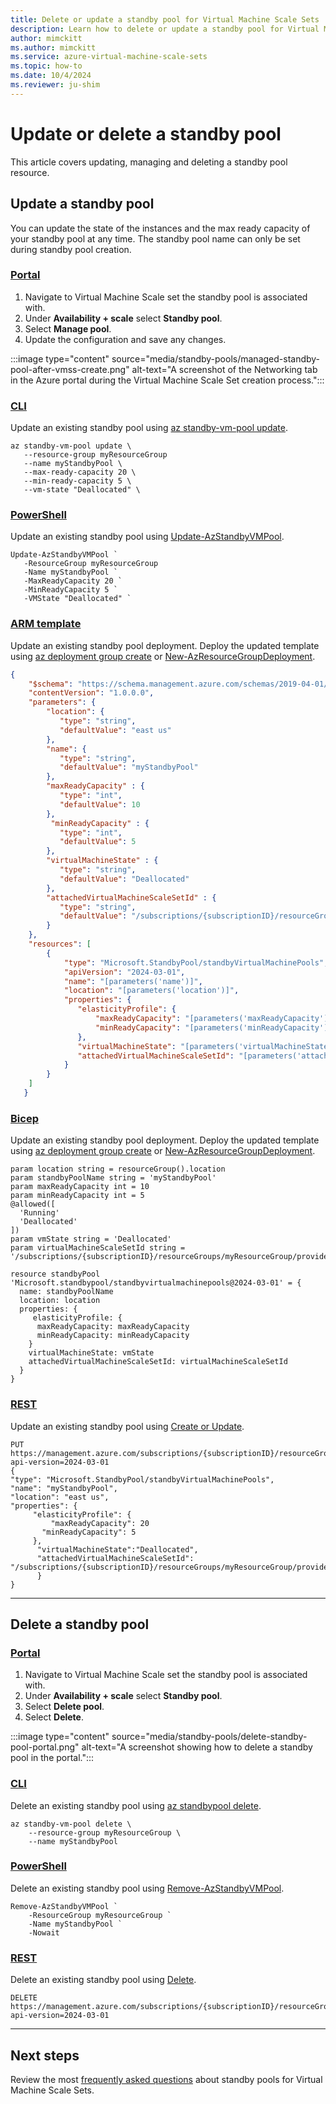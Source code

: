 ```yaml
---
title: Delete or update a standby pool for Virtual Machine Scale Sets
description: Learn how to delete or update a standby pool for Virtual Machine Scale Sets.
author: mimckitt
ms.author: mimckitt
ms.service: azure-virtual-machine-scale-sets
ms.topic: how-to
ms.date: 10/4/2024
ms.reviewer: ju-shim
---
```



# Update or delete a standby pool
This article covers updating, managing and deleting a standby pool resource.  

## Update a standby pool

You can update the state of the instances and the max ready capacity of your standby pool at any time. The standby pool name can only be set during standby pool creation. 

### [Portal](#tab/portal-2)
1) Navigate to Virtual Machine Scale set the standby pool is associated with. 
2) Under **Availability + scale** select **Standby pool**. 
3) Select **Manage pool**. 
4) Update the configuration and save any changes.  

:::image type="content" source="media/standby-pools/managed-standby-pool-after-vmss-create.png" alt-text="A screenshot of the Networking tab in the Azure portal during the Virtual Machine Scale Set creation process.":::


### [CLI](#tab/cli-2)
Update an existing standby pool using [az standby-vm-pool update](/cli/azure/standby-vm-pool).

```azurecli-interactive
az standby-vm-pool update \
   --resource-group myResourceGroup 
   --name myStandbyPool \
   --max-ready-capacity 20 \
   --min-ready-capacity 5 \
   --vm-state "Deallocated" \
```
### [PowerShell](#tab/powershell-2)
Update an existing standby pool using [Update-AzStandbyVMPool](/powershell/module/az.standbypool/update-azstandbyvmpool).

```azurepowershell-interactive
Update-AzStandbyVMPool `
   -ResourceGroup myResourceGroup 
   -Name myStandbyPool `
   -MaxReadyCapacity 20 `
   -MinReadyCapacity 5 `
   -VMState "Deallocated" `
```

### [ARM template](#tab/template)
Update an existing standby pool deployment. Deploy the updated template using [az deployment group create](/cli/azure/deployment/group) or [New-AzResourceGroupDeployment](/powershell/module/az.resources/new-azresourcegroupdeployment).


```JSON
{
    "$schema": "https://schema.management.azure.com/schemas/2019-04-01/deploymentTemplate.json#",
    "contentVersion": "1.0.0.0",
    "parameters": {
        "location": {
           "type": "string",
           "defaultValue": "east us"    
        },
        "name": {
           "type": "string",
           "defaultValue": "myStandbyPool"
        },
        "maxReadyCapacity" : {
           "type": "int",
           "defaultValue": 10
        },
         "minReadyCapacity" : {
           "type": "int",
           "defaultValue": 5
        },
        "virtualMachineState" : {
           "type": "string",
           "defaultValue": "Deallocated"
        },
        "attachedVirtualMachineScaleSetId" : {
           "type": "string",
           "defaultValue": "/subscriptions/{subscriptionID}/resourceGroups/myResourceGroup/providers/Microsoft.Compute/virtualMachineScaleSets/myScaleSet"
        }
    },
    "resources": [ 
        {
            "type": "Microsoft.StandbyPool/standbyVirtualMachinePools",
            "apiVersion": "2024-03-01",
            "name": "[parameters('name')]",
            "location": "[parameters('location')]",
            "properties": {
               "elasticityProfile": {
                   "maxReadyCapacity": "[parameters('maxReadyCapacity')]",
                   "minReadyCapacity": "[parameters('minReadyCapacity')]" 
               },
               "virtualMachineState": "[parameters('virtualMachineState')]",
               "attachedVirtualMachineScaleSetId": "[parameters('attachedVirtualMachineScaleSetId')]"
            }
        }
    ]
   }

```


### [Bicep](#tab/bicep-2)
Update an existing standby pool deployment. Deploy the updated template using [az deployment group create](/cli/azure/deployment/group) or [New-AzResourceGroupDeployment](/powershell/module/az.resources/new-azresourcegroupdeployment).

```bicep
param location string = resourceGroup().location
param standbyPoolName string = 'myStandbyPool'
param maxReadyCapacity int = 10
param minReadyCapacity int = 5
@allowed([
  'Running'
  'Deallocated'
])
param vmState string = 'Deallocated'
param virtualMachineScaleSetId string = '/subscriptions/{subscriptionID}/resourceGroups/myResourceGroup/providers/Microsoft.Compute/virtualMachineScaleSets/myScaleSet'

resource standbyPool 'Microsoft.standbypool/standbyvirtualmachinepools@2024-03-01' = {
  name: standbyPoolName
  location: location
  properties: {
     elasticityProfile: {
      maxReadyCapacity: maxReadyCapacity
      minReadyCapacity: minReadyCapacity
    }
    virtualMachineState: vmState
    attachedVirtualMachineScaleSetId: virtualMachineScaleSetId
  }
}
```

### [REST](#tab/rest-2)
Update an existing standby pool using [Create or Update](/rest/api/standbypool/standby-virtual-machine-pools/create-or-update).

```HTTP
PUT https://management.azure.com/subscriptions/{subscriptionID}/resourceGroups/myResourceGroup/providers/Microsoft.StandbyPool/standbyVirtualMachinePools/myStandbyPool?api-version=2024-03-01
{
"type": "Microsoft.StandbyPool/standbyVirtualMachinePools",
"name": "myStandbyPool",
"location": "east us",
"properties": {
	 "elasticityProfile": {
		 "maxReadyCapacity": 20
       "minReadyCapacity": 5
	 },
	  "virtualMachineState":"Deallocated",
	  "attachedVirtualMachineScaleSetId": "/subscriptions/{subscriptionID}/resourceGroups/myResourceGroup/providers/Microsoft.Compute/virtualMachineScaleSets/myScaleSet"
	  }
}
```

---


## Delete a standby pool

### [Portal](#tab/portal-3)

1) Navigate to Virtual Machine Scale set the standby pool is associated with. 
2) Under **Availability + scale** select **Standby pool**. 
3) Select **Delete pool**. 
4) Select **Delete**. 

:::image type="content" source="media/standby-pools/delete-standby-pool-portal.png" alt-text="A screenshot showing how to delete a standby pool in the portal.":::


### [CLI](#tab/cli-3)
Delete an existing standby pool using [az standbypool delete](/cli/azure/standby-vm-pool).

```azurecli-interactive
az standby-vm-pool delete \
    --resource-group myResourceGroup \
    --name myStandbyPool
```
### [PowerShell](#tab/powershell-3)
Delete an existing standby pool using [Remove-AzStandbyVMPool](/powershell/module/az.standbypool/remove-azstandbyvmpool).

```azurepowershell-interactive
Remove-AzStandbyVMPool `
    -ResourceGroup myResourceGroup `
    -Name myStandbyPool `
    -Nowait
```

### [REST](#tab/rest-3)
Delete an existing standby pool using [Delete](/rest/api/standbypool/standby-virtual-machine-pools/delete).

```HTTP
DELETE https://management.azure.com/subscriptions/{subscriptionID}/resourceGroups/myResourceGroup/providers/Microsoft.StandbyPool/standbyVirtualMachinePools/myStandbyPool?api-version=2024-03-01
```

---

## Next steps
Review the most [frequently asked questions](standby-pools-faq.md) about standby pools for Virtual Machine Scale Sets.
